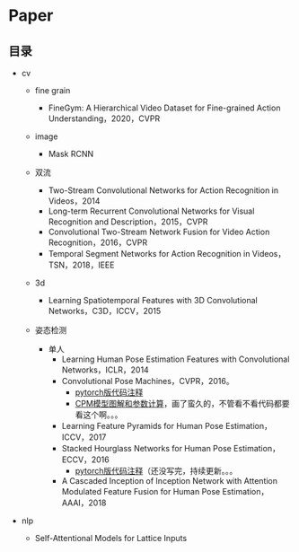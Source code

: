 # Paper

## 目录

* cv
  * fine grain
    
    * FineGym: A Hierarchical Video Dataset for Fine-grained Action Understanding，2020，CVPR
  * image
    
    * Mask RCNN
  * 双流
    * Two-Stream Convolutional Networks for Action Recognition in Videos，2014
    * Long-term Recurrent Convolutional Networks for Visual Recognition and Description，2015，CVPR
    * Convolutional Two-Stream Network Fusion for Video Action Recognition，2016，CVPR
    * Temporal Segment Networks for Action Recognition in Videos，TSN，2018，IEEE
  * 3d
    
    * Learning Spatiotemporal Features with 3D Convolutional Networks，C3D，ICCV，2015
  * 姿态检测
    * 单人
      * Learning Human Pose Estimation Features with Convolutional Networks，ICLR，2014
      * Convolutional Pose Machines，CVPR，2016。
        * [pytorch版代码注释](https://github.com/bitcodewoker/Study-Convolutional-Pose-Machines)
        * [CPM模型图解和参数计算](https://github.com/bitcodewoker/Study-Convolutional-Pose-Machines/blob/master/CPM模型.pdf)，画了蛮久的，不管看不看代码都要看这个啊。。。
      * Learning Feature Pyramids for Human Pose Estimation，ICCV，2017
      * Stacked Hourglass Networks for Human Pose Estimation，ECCV，2016
        * [pytorch版代码注释](https://github.com/bitcodewoker/Study-stacked-hourglass)（还没写完，持续更新。。。
      * A Cascaded Inception of Inception Network with Attention Modulated Feature Fusion for Human Pose Estimation，AAAI，2018
* nlp
  
  * Self-Attentional Models for Lattice Inputs